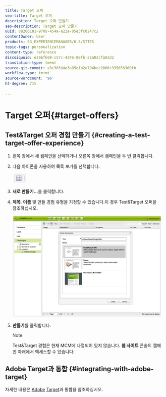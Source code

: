 ```yaml
---
title: Target 오퍼
seo-title: Target 오퍼
description: Target 오퍼 만들기
seo-description: Target 오퍼 만들기
uuid: 88206181-9708-454a-a22a-05e3fc0247c2
contentOwner: User
products: SG_EXPERIENCEMANAGER/6.5/SITES
topic-tags: personalization
content-type: reference
discoiquuid: e26bf608-c57c-4346-88fb-32a82cfa82d2
translation-type: tm+mt
source-git-commit: a3c303d4e3a85e1b2e794bec2006c335056309fb
workflow-type: tm+mt
source-wordcount: '96'
ht-degree: 71%

---
```



# Target 오퍼{#target-offers}

## Test&amp;Target 오퍼 경험 만들기 {#creating-a-test-target-offer-experience}

1. 왼쪽 창에서 새 캠페인을 선택하거나 오른쪽 창에서 캠페인을 두 번 클릭합니다.
1. 다음 아이콘을 사용하여 목록 보기를 선택합니다.

   ![](do-not-localize/chlimage_1-11.png)

1. **새로 만들기...**&#x200B;를 클릭합니다.
1. **제목**, **이름** 및 만들 경험 유형을 지정할 수 있습니다.이 경우 Test&amp;Target 오퍼을 참조하십시오.

   ![chlimage_1-139](assets/chlimage_1-139.png)

1. **만들기**&#x200B;를 클릭합니다.

   >[!NOTE]
   >
   >Test&amp;Target 경험은 현재 MCM에 나열되어 있지 않습니다. **웹 사이트** 콘솔의 캠페인 아래에서 액세스할 수 있습니다.

## Adobe Target과 통합 {#integrating-with-adobe-target}

자세한 내용은 [Adobe](/help/sites-administering/target.md) [Target](/help/sites-administering/target.md)과 통합을 참조하십시오.
